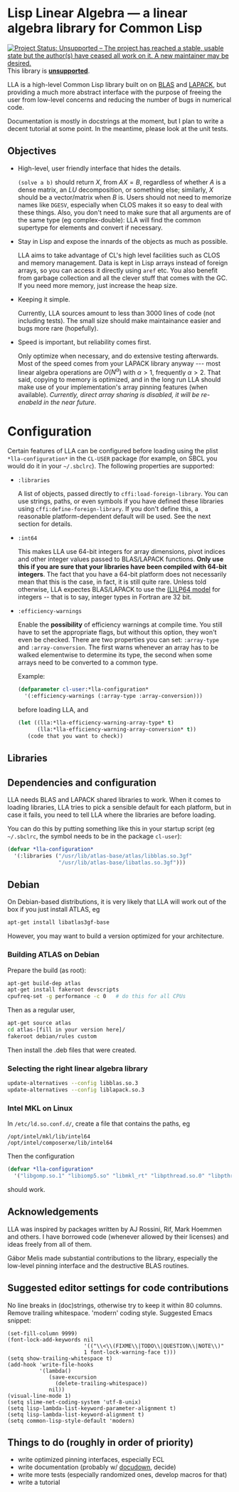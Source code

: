 # Lisp Linear Algebra — a linear algebra library for Common Lisp

[![Project Status: Unsupported – The project has reached a stable, usable state but the author(s) have ceased all work on it. A new maintainer may be desired.](http://www.repostatus.org/badges/latest/unsupported.svg)](http://www.repostatus.org/#unsupported) This library is [**unsupported**](https://tpapp.github.io/post/orphaned-lisp-libraries/).

LLA is a high-level Common Lisp library built on on [BLAS](http://www.netlib.org/blas/) and [LAPACK](http://www.netlib.org/lapack/), but providing a much more abstract interface with the purpose of freeing the user from low-level concerns and reducing the number of bugs in numerical code.

Documentation is mostly in docstrings at the moment, but I plan to write a decent tutorial at some point. In the meantime, please look at the unit tests.

## Objectives

- High-level, user friendly interface that hides the details.

    `(solve a b)` should return $X$, from $AX=B$, regardless of whether $A$ is a dense matrix, an $LU$ decomposition, or something else; similarly, $X$ should be a vector/matrix when $B$ is. Users should not need to memorize names like `DGESV`, especially when CLOS makes it so easy to deal with these things. Also, you don't need to make sure that all arguments are of the same type (eg complex-double): LLA will find the common supertype for elements and convert if necessary.

- Stay in Lisp and expose the innards of the objects as much as possible.

    LLA aims to take advantage of CL's high level facilities such as CLOS and memory management. Data is kept in Lisp arrays instead of foreign arrays, so you can access it directly using `aref` etc. You also benefit from garbage collection and all the clever stuff that comes with the GC. If you need more memory, just increase the heap size.

- Keeping it simple.

    Currently, LLA sources amount to less than 3000 lines of code (not including tests). The small size should make maintainance easier and bugs more rare (hopefully).

- Speed is important, but reliability comes first.

    Only optimize when necessary, and do extensive testing afterwards. Most of the speed comes from your LAPACK library anyway --- most linear algebra operations are $O(N^\alpha)$ with $\alpha > 1$, frequently $\alpha > 2$. That said, copying to memory is optimized, and in the long run LLA should make use of your implementation's array pinning features (when available). *Currently, direct array sharing is disabled, it will be re-enabeld in the near future*.

# Configuration

Certain features of LLA can be configured before loading using the plist `*lla-configuration*` in the `CL-USER` package (for example, on SBCL you would do it in your `~/.sbclrc`). The following properties are supported:

- `:libraries`

    A list of objects, passed directly to `cffi:load-foreign-library`. You can use strings, paths, or even symbols if you have defined these libraries using `cffi:define-foreign-library`. If you don't define this, a reasonable platform-dependent default will be used. See the next section for details.

- `:int64`

    This makes LLA use 64-bit integers for array dimensions, pivot indices and other integer values passed to BLAS/LAPACK functions. **Only use this if you are sure that your libraries have been compiled with 64-bit integers**. The fact that you have a 64-bit platform does not necessarily mean that this is the case, in fact, it is still quite rare. Unless told otherwise, LLA expectes BLAS/LAPACK to use the [(L)LP64 model](http://en.wikipedia.org/wiki/64-bit#64-bit_data_models) for integers -- that is to say, integer types in Fortran are 32 bit.

- `:efficiency-warnings`

    Enable the **possibility** of efficiency warnings at compile time. You still have to set the appropriate flags, but without this option, they won't even be checked. There are two properties you can set: `:array-type` and `:array-conversion`. The first warns whenever an array has to be walked elementwise to determine its type, the second when some arrays need to be converted to a common type.

    Example:

    ```lisp
    (defparameter cl-user:*lla-configuration*
      '(:efficiency-warnings (:array-type :array-conversion)))
    ```

    before loading LLA, and

    ```lisp
    (let ((lla:*lla-efficiency-warning-array-type* t)
          (lla:*lla-efficiency-warning-array-conversion* t))
       (code that you want to check))
    ```

## Libraries

## Dependencies and configuration

LLA needs BLAS and LAPACK shared libraries to work. When it comes to
loading libraries, LLA tries to pick a sensible default for each
platform, but in case it fails, you need to tell LLA where the libraries
are before loading.

You can do this by putting something like this in your startup script (eg `~/.sbclrc`, the symbol needs to be in the package `cl-user`):

```lisp
(defvar *lla-configuration*
  '(:libraries ("/usr/lib/atlas-base/atlas/libblas.so.3gf"
                "/usr/lib/atlas-base/libatlas.so.3gf")))
```

## Debian

On Debian-based distributions, it is very likely that LLA will work out of the box if you just install ATLAS, eg

```sh
apt-get install libatlas3gf-base
```

However, you may want to build a version optimized for your architecture.

### Building ATLAS on Debian

Prepare the build (as root):

```sh
apt-get build-dep atlas
apt-get install fakeroot devscripts
cpufreq-set -g performance -c 0   # do this for all CPUs
```

Then as a regular user,

```sh
apt-get source atlas
cd atlas-[fill in your version here]/
fakeroot debian/rules custom
```

Then install the .deb files that were created.

### Selecting the right linear algebra library

```sh
update-alternatives --config libblas.so.3
update-alternatives --config liblapack.so.3
```

### Intel MKL on Linux

In `/etc/ld.so.conf.d/`, create a file that contains the paths, eg

```
/opt/intel/mkl/lib/intel64
/opt/intel/composerxe/lib/intel64
```

Then the configuration

```lisp
(defvar *lla-configuration*
  '("libgomp.so.1" "libiomp5.so" "libmkl_rt" "libpthread.so.0" "libpthread"))
```

should work.

## Acknowledgements

LLA was inspired by packages written by AJ Rossini, Rif, Mark Hoemmen and others. I have borrowed code (whenever allowed by their licenses) and ideas freely from all of them.

Gábor Melis made substantial contributions to the library, especially the low-level pinning interface and the destructive BLAS routines.

## Suggested editor settings for code contributions

No line breaks in (doc)strings, otherwise try to keep it within 80 columns. Remove trailing whitespace. 'modern' coding style. Suggested Emacs snippet:

```emacs-lisp
(set-fill-column 9999)
(font-lock-add-keywords nil
                        '(("\\<\\(FIXME\\|TODO\\|QUESTION\\|NOTE\\)"
                        1 font-lock-warning-face t)))
(setq show-trailing-whitespace t)
(add-hook 'write-file-hooks
          '(lambda()
             (save-excursion
               (delete-trailing-whitespace))
             nil))
(visual-line-mode 1)
(setq slime-net-coding-system 'utf-8-unix)
(setq lisp-lambda-list-keyword-parameter-alignment t)
(setq lisp-lambda-list-keyword-alignment t)
(setq common-lisp-style-default 'modern)
```

## Things to do (roughly in order of priority)

-   write optimized pinning interfaces, especially ECL
-   write documentation (probably w/ [docudown](http://common-lisp.net/project/docudown/), decide)
-   write more tests (especially randomized ones, develop macros for
    that)
-   write a tutorial
